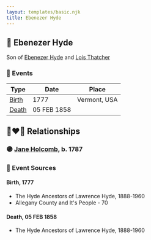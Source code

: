 ```yaml
---
layout: templates/basic.njk
title: Ebenezer Hyde
---
```

## 🔵 Ebenezer Hyde

Son of [Ebenezer Hyde](/people/1/14535025) and [Lois Thatcher](/people/9/92113144)

### 📆 Events

Type | Date | Place
------ | ------ | ------
[Birth](#event-event-2) | 1777 | Vermont, USA
[Death](#event-event-3) | 05 FEB 1858 |

## 👩‍❤️‍👨 Relationships

### 🟣 [Jane Holcomb](/people/4/45834912), b. 1787

### 📰 Event Sources

#### <a id="event-event-2"></a> Birth, 1777
* The Hyde Ancestors of Lawrence Hyde, 1888-1960
* Allegany County and It's People  - 70

#### <a id="event-event-3"></a> Death, 05 FEB 1858
* The Hyde Ancestors of Lawrence Hyde, 1888-1960
